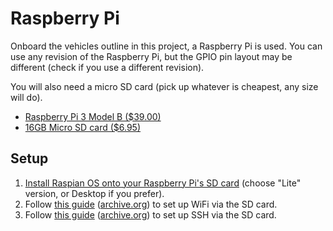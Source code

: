 # Raspberry Pi

Onboard the vehicles outline in this project, a Raspberry Pi is used. You can use any revision of the Raspberry Pi, but the GPIO pin layout may be different (check if you use a different revision).

You will also need a micro SD card (pick up whatever is cheapest, any size will do).

- [Raspberry Pi 3 Model B ($39.00)](https://www.amazon.com/Raspberry-Pi-RASPBERRYPI3-MODB-1GB-Model-Motherboard/dp/B01CD5VC92/ref=sr_1_3?s=pc&ie=UTF8&qid=1528672676&sr=1-3&keywords=raspberry+pi+3)
- [16GB Micro SD card ($6.95)](https://www.amazon.com/SanDisk-Mobile-MicroSDHC-SDSDQM-B35A-Adapter/dp/B004ZIENBA/ref=sr_1_7?s=pc&ie=UTF8&qid=1528674430&sr=1-7&keywords=micro+SD+card)

## Setup

1. [Install Raspian OS onto your Raspberry Pi's SD card](https://www.raspberrypi.org/downloads/raspbian/) (choose "Lite" version, or Desktop if you prefer).
2. Follow [this guide](https://howchoo.com/g/ndy1zte2yjn/how-to-set-up-wifi-on-your-raspberry-pi-without-ethernet) ([archive.org](http://web.archive.org/web/20180610234348/https://howchoo.com/g/ndy1zte2yjn/how-to-set-up-wifi-on-your-raspberry-pi-without-ethernet)) to set up WiFi via the SD card.
3. Follow [this guide](https://howchoo.com/g/ote0ywmzywj/how-to-enable-ssh-on-raspbian-without-a-screen) ([archive.org](http://web.archive.org/web/20180610234510/https://howchoo.com/g/ote0ywmzywj/how-to-enable-ssh-on-raspbian-without-a-screen)) to set up SSH via the SD card.
